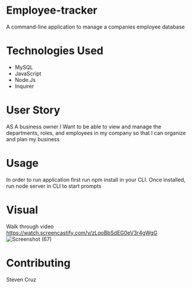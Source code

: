 # Employee-tracker
A command-line application to manage a companies employee database

# Technologies Used
* MySQL
* JavaScript
* Node.Js
* Inquirer

# User Story
AS A business owner
I Want to be able to view and manage the departments, roles, and employees in my company
so that I can organize and plan my business


# Usage
In order to run application first run npm install in your CLI. Once installed, run node server in CLI to start prompts

# Visual
Walk through video https://watch.screencastify.com/v/zLqoBbSdEG0eV3r4gWgG
![Screenshot (67)](https://user-images.githubusercontent.com/92316250/152030799-32eaf744-f17d-43f8-a335-33d0751a73f2.png)


# Contributing
Steven Cruz
